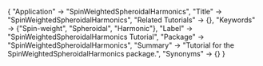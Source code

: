 {
 "Application" -> "SpinWeightedSpheroidalHarmonics",
 "Title" -> "SpinWeightedSpheroidalHarmonics",
 "Related Tutorials" -> {},
 "Keywords" -> {"Spin-weight", "Spheroidal", "Harmonic"},
 "Label" -> "SpinWeightedSpheroidalHarmonics Tutorial",
 "Package" -> "SpinWeightedSpheroidalHarmonics",
 "Summary" -> "Tutorial for the SpinWeightedSpheroidalHarmonics package.",
 "Synonyms" -> {}
 }
